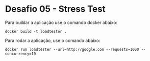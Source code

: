 # Desafio 05 - Stress Test

Para buildar a aplicação use o comando docker abaixo:

```
docker build -t loadtester .
```

Para rodar a aplicação, use o comando abaixo:

```
docker run loadtester --url=http://google.com --requests=1000 --concurrency=10
```
